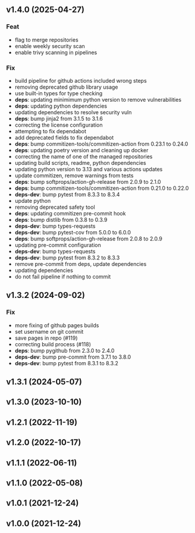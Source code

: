 ## v1.4.0 (2025-04-27)

### Feat

- flag to merge repositories
- enable weekly security scan
- enable trivy scanning in pipelines

### Fix

- build pipeline for github actions included wrong steps
- removing deprecated github library usage
- use built-in types for type checking
- **deps**: updating minimimum python version to remove vulnerabilities
- **deps**: updating python dependencies
- updating dependencies to resolve security vuln
- **deps**: bump jinja2 from 3.1.5 to 3.1.6
- correcting the license configuration
- attempting to fix dependabot
- add deprecated fields to fix dependabot
- **deps**: bump commitizen-tools/commitizen-action from 0.23.1 to 0.24.0
- **deps**: updating poetry version and cleaning up docker
- correcting the name of one of the managed repositories
- updating build scripts, readme, python dependencies
- updating python version to 3.13 and various actions updates
- update commitizen, remove warnings from tests
- **deps**: bump softprops/action-gh-release from 2.0.9 to 2.1.0
- **deps**: bump commitizen-tools/commitizen-action from 0.21.0 to 0.22.0
- **deps-dev**: bump pytest from 8.3.3 to 8.3.4
- update python
- removing deprecated safety tool
- **deps**: updating commitizen pre-commit hook
- **deps**: bump distlib from 0.3.8 to 0.3.9
- **deps-dev**: bump types-requests
- **deps-dev**: bump pytest-cov from 5.0.0 to 6.0.0
- **deps**: bump softprops/action-gh-release from 2.0.8 to 2.0.9
- updating pre-commit configuration
- **deps-dev**: bump types-requests
- **deps-dev**: bump pytest from 8.3.2 to 8.3.3
- remove pre-commit from deps, update dependencies
- updating dependencies
- do not fail pipeline if nothing to commit

## v1.3.2 (2024-09-02)

### Fix

- more fixing of github pages builds
- set username on git commit
- save pages in repo (#119)
- correcting build process (#118)
- **deps**: bump pygithub from 2.3.0 to 2.4.0
- **deps-dev**: bump pre-commit from 3.7.1 to 3.8.0
- **deps-dev**: bump pytest from 8.3.1 to 8.3.2

## v1.3.1 (2024-05-07)

## v1.3.0 (2023-10-10)

## v1.2.1 (2022-11-19)

## v1.2.0 (2022-10-17)

## v1.1.1 (2022-06-11)

## v1.1.0 (2022-05-08)

## v1.0.1 (2021-12-24)

## v1.0.0 (2021-12-24)
